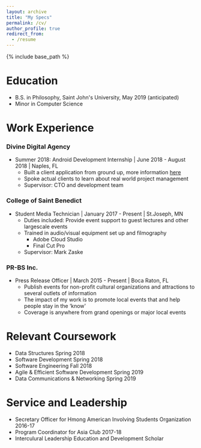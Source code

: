 ```yaml
---
layout: archive
title: "My Specs"
permalink: /cv/
author_profile: true
redirect_from:
  - /resume
---
```


{% include base_path %}

Education
======
* B.S. in Philosophy, Saint John's University, May 2019 (anticipated)
* Minor in Computer Science


Work Experience
====== 
### Divine Digital Agency
* Summer 2018: Android Development Internship    | June 2018 - August 2018 | Naples, FL
  * Built a client application from ground up, more information [here](/portfolio) 
  * Spoke actual clients to learn about real world project management
  * Supervisor: CTO and development team

### College of Saint Benedict
* Student Media Technician      | January 2017 - Present | St.Joseph, MN 
  * Duties included: Provide event support to guest lectures and other largescale events
  * Trained in audio/visual equipment set up and filmography
    * Adobe Cloud Studio
    * Final Cut Pro
  * Supervisor: Mark Zaske
### PR-BS Inc.
 * Press Release Officer    | March 2015 - Present | Boca Raton, FL 
    * Publish events for non-profit cultural organizations and attractions to several outlets of information
    * The impact of my work is to promote local events that and help people stay in the ‘know'
    * Coverage is anywhere from grand openings or major local events


Relevant Coursework
======
  * Data Structures Spring 2018
  * Software Development Spring 2018
  * Software Engineering Fall 2018
  * Agile & Efficient Software Development Spring 2019
  * Data Communications & Networking Spring 2019

  
Service and Leadership
======
* Secretary Officer for Hmong American Involving Students Organization 2016-17
* Program Coordinator for Asia Club 2017-18
* Interculural Leadership Education and Development Scholar